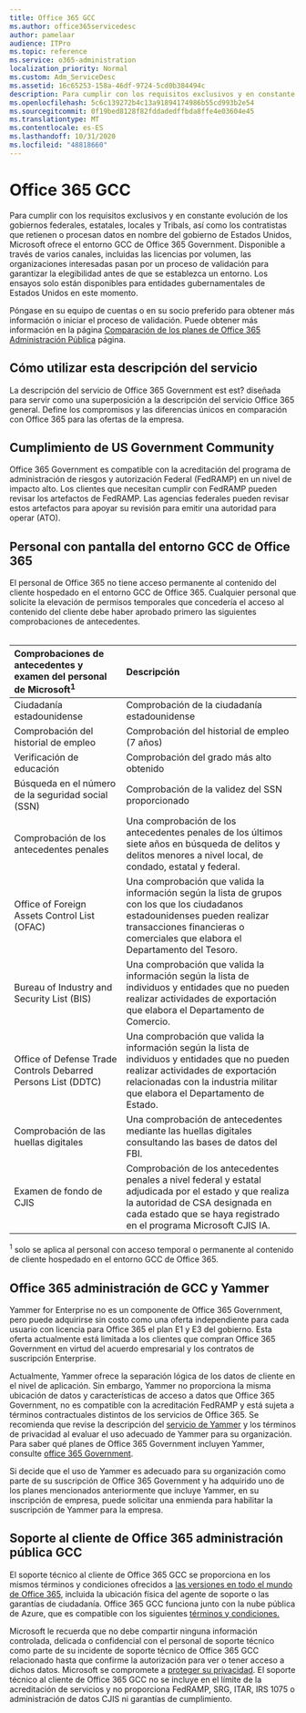 ```yaml
---
title: Office 365 GCC
ms.author: office365servicedesc
author: pamelaar
audience: ITPro
ms.topic: reference
ms.service: o365-administration
localization_priority: Normal
ms.custom: Adm_ServiceDesc
ms.assetid: 16c65253-158a-46df-9724-5cd0b384494c
description: Para cumplir con los requisitos exclusivos y en constante evolución de los gobiernos federales, estatales, locales y Tribals, así como los contratistas que retienen o procesan datos en nombre del gobierno de Estados Unidos, Microsoft ofrece los servicios de Office 365 US Government Community (GCC). Disponible a través de varios canales, incluidas las licencias por volumen, las organizaciones interesadas pasan por un proceso de validación para garantizar la elegibilidad antes de que se establezca un entorno. Los ensayos solo están disponibles para entidades gubernamentales de Estados Unidos en este momento.
ms.openlocfilehash: 5c6c139272b4c13a91894174986b55cd993b2e54
ms.sourcegitcommit: 0f19bed8128f82fddadedffbda8ffe4e03604e45
ms.translationtype: MT
ms.contentlocale: es-ES
ms.lasthandoff: 10/31/2020
ms.locfileid: "48818660"
---
```

# <a name="office-365-gcc"></a>Office 365 GCC

Para cumplir con los requisitos exclusivos y en constante evolución de los gobiernos federales, estatales, locales y Tribals, así como los contratistas que retienen o procesan datos en nombre del gobierno de Estados Unidos, Microsoft ofrece el entorno GCC de Office 365 Government. Disponible a través de varios canales, incluidas las licencias por volumen, las organizaciones interesadas pasan por un proceso de validación para garantizar la elegibilidad antes de que se establezca un entorno. Los ensayos solo están disponibles para entidades gubernamentales de Estados Unidos en este momento.
  
Póngase en su equipo de cuentas o en su socio preferido para obtener más información o iniciar el proceso de validación. Puede obtener más información en la página [Comparación de los planes de Office 365 Administración Pública](https://products.office.com/government/compare-office-365-government-plans) página.
  
## <a name="how-to-use-this-service-description"></a>Cómo utilizar esta descripción del servicio

La descripción del servicio de Office 365 Government est est? diseñada para servir como una superposición a la descripción del servicio Office 365 general. Define los compromisos y las diferencias únicos en comparación con Office 365 para las ofertas de la empresa.
  
## <a name="us-government-community-compliance"></a>Cumplimiento de US Government Community

Office 365 Government es compatible con la acreditación del programa de administración de riesgos y autorización Federal (FedRAMP) en un nivel de impacto alto. Los clientes que necesitan cumplir con FedRAMP pueden revisar los artefactos de FedRAMP. Las agencias federales pueden revisar estos artefactos para apoyar su revisión para emitir una autoridad para operar (ATO).
  
## <a name="office-365-government-gcc-environment-screened-personnel"></a>Personal con pantalla del entorno GCC de Office 365

El personal de Office 365 no tiene acceso permanente al contenido del cliente hospedado en el entorno GCC de Office 365. Cualquier personal que solicite la elevación de permisos temporales que concedería el acceso al contenido del cliente debe haber aprobado primero las siguientes comprobaciones de antecedentes.<br><br> 
  
| Comprobaciones de antecedentes y examen del personal de Microsoft<sup>1</sup> | Descripción |
|:-----|:-----|
|Ciudadanía estadounidense  <br/> |Comprobación de la ciudadanía estadounidense  <br/> |
|Comprobación del historial de empleo  <br/> |Comprobación del historial de empleo (7 años)  <br/> |
|Verificación de educación  <br/> |Comprobación del grado más alto obtenido  <br/> |
|Búsqueda en el número de la seguridad social (SSN)  <br/> |Comprobación de la validez del SSN proporcionado  <br/> |
|Comprobación de los antecedentes penales  <br/> |Una comprobación de los antecedentes penales de los últimos siete años en búsqueda de delitos y delitos menores a nivel local, de condado, estatal y federal.  <br/> |
|Office of Foreign Assets Control List (OFAC)  <br/> |Una comprobación que valida la información según la lista de grupos con los que los ciudadanos estadounidenses pueden realizar transacciones financieras o comerciales que elabora el Departamento del Tesoro.  <br/> |
|Bureau of Industry and Security List (BIS)  <br/> |Una comprobación que valida la información según la lista de individuos y entidades que no pueden realizar actividades de exportación que elabora el Departamento de Comercio.  <br/> |
|Office of Defense Trade Controls Debarred Persons List (DDTC)  <br/> |Una comprobación que valida la información según la lista de individuos y entidades que no pueden realizar actividades de exportación relacionadas con la industria militar que elabora el Departamento de Estado.  <br/> |
|Comprobación de las huellas digitales  <br/> |Una comprobación de antecedentes mediante las huellas digitales consultando las bases de datos del FBI.  <br/> |
|Examen de fondo de CJIS  <br/> |Comprobación de los antecedentes penales a nivel federal y estatal adjudicada por el estado y que realiza la autoridad de CSA designada en cada estado que se haya registrado en el programa Microsoft CJIS IA.  <br/> |

<sup>1</sup> solo se aplica al personal con acceso temporal o permanente al contenido de cliente hospedado en el entorno GCC de Office 365.
  
## <a name="office-365-government-gcc-and-yammer"></a>Office 365 administración de GCC y Yammer

Yammer for Enterprise no es un componente de Office 365 Government, pero puede adquirirse sin costo como una oferta independiente para cada usuario con licencia para Office 365 el plan E1 y E3 del gobierno. Esta oferta actualmente está limitada a los clientes que compran Office 365 Government en virtud del acuerdo empresarial y los contratos de suscripción Enterprise.
  
Actualmente, Yammer ofrece la separación lógica de los datos de cliente en el nivel de aplicación. Sin embargo, Yammer no proporciona la misma ubicación de datos y características de acceso a datos que Office 365 Government, no es compatible con la acreditación FedRAMP y está sujeta a términos contractuales distintos de los servicios de Office 365. Se recomienda que revise la descripción del [servicio de Yammer](../../yammer-service-description/yammer-service-description.md) y los términos de privacidad al evaluar el uso adecuado de Yammer para su organización. Para saber qué planes de Office 365 Government incluyen Yammer, consulte [office 365 Government](office-365-us-government.md).
  
Si decide que el uso de Yammer es adecuado para su organización como parte de su suscripción de Office 365 Government y ha adquirido uno de los planes mencionados anteriormente que incluye Yammer, en su inscripción de empresa, puede solicitar una enmienda para habilitar la suscripción de Yammer para la empresa.
  
## <a name="office-365-government-gcc-customer-support"></a>Soporte al cliente de Office 365 administración pública GCC

El soporte técnico al cliente de Office 365 GCC se proporciona en los mismos términos y condiciones ofrecidos a [las versiones en todo el mundo de Office 365](https://docs.microsoft.com/office365/servicedescriptions/office-365-platform-service-description/support), incluida la ubicación física del agente de soporte o las garantías de ciudadanía. Office 365 GCC funciona junto con la nube pública de Azure, que es compatible con los siguientes [términos y condiciones.](https://azure.microsoft.com/support/plans/)

Microsoft le recuerda que no debe compartir ninguna información controlada, delicada o confidencial con el personal de soporte técnico como parte de su incidente de soporte técnico de Office 365 GCC relacionado hasta que confirme la autorización para ver o tener acceso a dichos datos. Microsoft se compromete a [proteger su privacidad](https://privacy.microsoft.com/privacystatement). El soporte técnico al cliente de Office 365 GCC no se incluye en el límite de la acreditación de servicios y no proporciona FedRAMP, SRG, ITAR, IRS 1075 o administración de datos CJIS ni garantías de cumplimiento.
